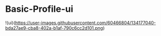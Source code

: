# Basic-Profile-ui

!(ui)(https://user-images.githubusercontent.com/60466804/134177040-bda27ae9-cba8-402a-b1af-790c6cc2d101.png)
